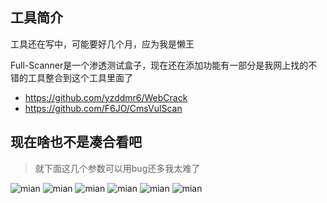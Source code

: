 ## 工具简介

工具还在写中，可能要好几个月，应为我是懒王

Full-Scanner是一个渗透测试盒子，现在还在添加功能有一部分是我网上找的不错的工具整合到这个工具里面了

- https://github.com/yzddmr6/WebCrack
- https://github.com/F6JO/CmsVulScan

## 现在啥也不是凑合看吧

> 就下面这几个参数可以用bug还多我太难了

![mian](https://cdn.jsdelivr.net/gh/Zhao-sai-sai/Full-Scanner/img/mian.png)
![mian](https://cdn.jsdelivr.net/gh/Zhao-sai-sai/Full-Scanner/img/mian2.png)
![mian](https://cdn.jsdelivr.net/gh/Zhao-sai-sai/Full-Scanner/img/fofa.png)
![mian](https://cdn.jsdelivr.net/gh/Zhao-sai-sai/Full-Scanner/img/sd.png)
![mian](https://cdn.jsdelivr.net/gh/Zhao-sai-sai/Full-Scanner/img/crack.png)
![mian](https://cdn.jsdelivr.net/gh/Zhao-sai-sai/Full-Scanner/img/cms.png)

